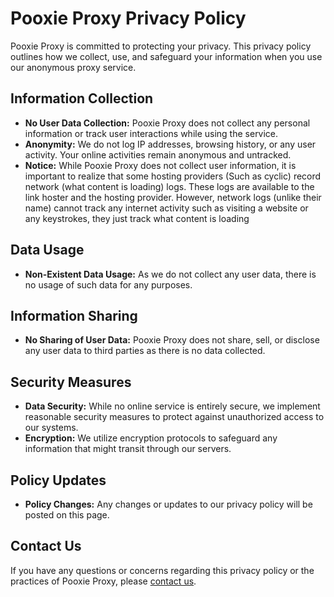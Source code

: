 # Pooxie Proxy Privacy Policy

Pooxie Proxy is committed to protecting your privacy. This privacy policy outlines how we collect, use, and safeguard your information when you use our anonymous proxy service.

## Information Collection

- **No User Data Collection:** Pooxie Proxy does not collect any personal information or track user interactions while using the service.
- **Anonymity:** We do not log IP addresses, browsing history, or any user activity. Your online activities remain anonymous and untracked.
- **Notice:** While Pooxie Proxy does not collect user information, it is important to realize that some hosting providers (Such as cyclic) record network (what content is loading) logs. These logs are available to the link hoster and the hosting provider. However, network logs (unlike their name) cannot track any internet activity such as visiting a website or any keystrokes, they just track what content is loading

## Data Usage

- **Non-Existent Data Usage:** As we do not collect any user data, there is no usage of such data for any purposes.

## Information Sharing

- **No Sharing of User Data:** Pooxie Proxy does not share, sell, or disclose any user data to third parties as there is no data collected.

## Security Measures

- **Data Security:** While no online service is entirely secure, we implement reasonable security measures to protect against unauthorized access to our systems.
- **Encryption:** We utilize encryption protocols to safeguard any information that might transit through our servers.

## Policy Updates

- **Policy Changes:** Any changes or updates to our privacy policy will be posted on this page.

## Contact Us

If you have any questions or concerns regarding this privacy policy or the practices of Pooxie Proxy, please [contact us](mailto:school.poodleschool@gmail.com).
